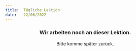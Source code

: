 ```yaml
---
title:  Tägliche Lektion
date:   22/06/2022
---
```


### <center>Wir arbeiten noch an dieser Lektion.</center>
<center>Bitte komme später zurück.</center>